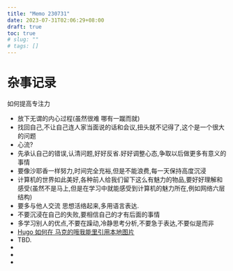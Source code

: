```yaml
---
title: "Memo 230731"
date: 2023-07-31T02:06:29+08:00
draft: true
toc: true
# slug: ""
# tags: []
---
```

# 杂事记录
如何提高专注力
- 放下无谓的内心过程(虽然很难 哪有一蹴而就)
- 找回自己,不让自己连人家当面说的话和会议,扭头就不记得了,这个是一个很大的问题
- 心流?
- 先承认自己的错误,认清问题,好好反省.好好调整心态,争取以后做更多有意义的事情
- 要像沙耶香一样努力,时间完全充裕,但是不能浪费,每一天保持高度沉浸
- 计算机的世界如此美好,各种前人给我们留下这么有魅力的物品,要好好理解和感受(虽然不是马上,但是在学习中就能感受到计算机的魅力所在,例如网络六层结构)
- 要多与他人交流 思想活络起来,多用语言表达.
- 不要沉浸在自己的失败,要相信自己的才有后面的事情
- 多学习别人的优点,不要在躁动,冷静思考分析,不要急于表达,不要似是而非
- [Hugo 如何在 马克的哦我能里引用本地图片](https://jincheng9.github.io/post/hugo-add-img/)
- TBD.
-
-
-
